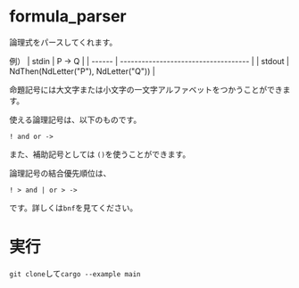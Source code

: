 # formula_parser

論理式をパースしてくれます。

例）
| stdin  | P -> Q                               |
| ------ | ------------------------------------ |
| stdout | NdThen(NdLetter("P"), NdLetter("Q")) |

命題記号には大文字または小文字の一文字アルファベットをつかうことができます。

使える論理記号は、以下のものです。
```
! and or ->
```

また、補助記号としては `()`を使うことができます。

論理記号の結合優先順位は、
```
! > and | or > ->
```
です。詳しくは`bnf`を見てください。

# 実行
`git clone`して`cargo --example main`

